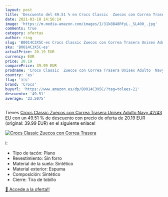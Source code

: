 ```yaml
---
layout: post
title: 'Descuento del 49.51 % en Crocs Classic  Zuecos con Correa Trasera'
date: 2021-03-10 14:56:14
image: 'https://m.media-amazon.com/images/I/31k8B48RfyL._SL400_.jpg'
comments: true
category: ofertas
author: ring
slug: 'B0014C3X5C-es Crocs Classic Zuecos con Correa Trasera Unisex Adulto Navy...'
sku: 'B0014C3X5C-es'
actualPrice: 20.19 EUR
currency: EUR
price: 20.19
comparePrice: 39.99 EUR
prodname: 'Crocs Classic  Zuecos con Correa Trasera Unisex Adulto  Navy  42/43 EU'
country: 'es'
flag: '🇪🇸'
brand: 'Crocs'
buyurl: 'https://www.amazon.es/dp/B0014C3X5C/?tag=tolees-21'
descuento: '49.51'
average: '23.5075'
---
```


Tienes [Crocs Classic  Zuecos con Correa Trasera Unisex Adulto  Navy  42/43 EU](https://www.amazon.es/dp/B0014C3X5C/?tag=tolees-21) con un 49.51 % de descuento con precio de oferta de 20.19 EUR (original: 39.99 EUR) en el siguiente enlace!

[![Crocs Classic  Zuecos con Correa Trasera](https://m.media-amazon.com/images/I/31k8B48RfyL._SL400_.jpg)](https://www.amazon.es/dp/B0014C3X5C/?tag=tolees-21)

ℹ️:

- Tipo de tacón: Plano
- Revestimiento: Sin forro
- Material de la suela: Sintético
- Material exterior: Espuma
- Composición: Sintético
- Cierre: Tira de tobillo

[🛒 Accede a la oferta!!](https://www.amazon.es/dp/B0014C3X5C/?tag=tolees-21)
